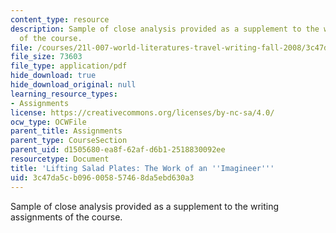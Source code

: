 ```yaml
---
content_type: resource
description: Sample of close analysis provided as a supplement to the writing assignments
  of the course.
file: /courses/21l-007-world-literatures-travel-writing-fall-2008/3c47da5cb096005857468da5ebd630a3_close_analys_sam.pdf
file_size: 73603
file_type: application/pdf
hide_download: true
hide_download_original: null
learning_resource_types:
- Assignments
license: https://creativecommons.org/licenses/by-nc-sa/4.0/
ocw_type: OCWFile
parent_title: Assignments
parent_type: CourseSection
parent_uid: d1505680-ea8f-62af-d6b1-2518830092ee
resourcetype: Document
title: 'Lifting Salad Plates: The Work of an ''Imagineer'''
uid: 3c47da5c-b096-0058-5746-8da5ebd630a3
---
```

Sample of close analysis provided as a supplement to the writing assignments of the course.